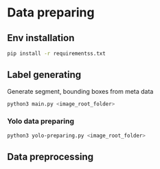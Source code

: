 # Data preparing

## Env installation
```bash
pip install -r requirementss.txt
```

## Label generating
Generate segment, bounding boxes from meta data
```bash 
python3 main.py <image_root_folder>
```

### Yolo data preparing
```bash
python3 yolo-preparing.py <image_root_folder>
```

## Data preprocessing
